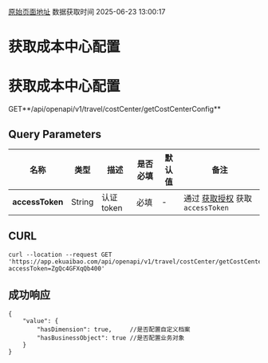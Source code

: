 [原始页面地址](https://docs.ekuaibao.com/docs/open-api/datalink-extend/get-costcenter-config)
数据获取时间 2025-06-23 13:00:17

# 获取成本中心配置

# 获取成本中心配置  
  
GET**/api/openapi/v1/travel/costCenter/getCostCenterConfig**

## Query Parameters​

名称| 类型| 描述| 是否必填| 默认值| 备注  
---|---|---|---|---|---  
**accessToken**|  String| 认证token| 必填| -| 通过 [获取授权](/docs/open-api/getting-started/auth) 获取 `accessToken`  
  
## CURL​
    
    
    curl --location --request GET 'https://app.ekuaibao.com/api/openapi/v1/travel/costCenter/getCostCenterConfig?accessToken=ZgQc4GFXqQb400'  
    

## 成功响应​
    
    
    {  
        "value": {  
            "hasDimension": true,     //是否配置自定义档案  
            "hasBusinessObject": true //是否配置业务对象  
        }  
    }  
    
